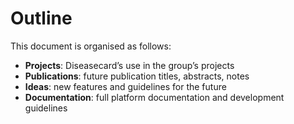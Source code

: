 # Outline

This document is organised as follows:

* **Projects**: Diseasecard’s use in the group’s projects
* **Publications**: future publication titles, abstracts, notes
* **Ideas**: new features and guidelines for the future
* **Documentation**: full platform documentation and development guidelines